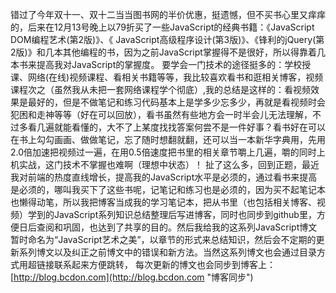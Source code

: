 错过了今年双十一、双十二当当图书网的半价优惠，挺遗憾，但不买书心里又痒痒的，后来在12月13号晚上以79折买了一些JavaScript的经典书籍：《JavaScript DOM编程艺术(第2版)》、《 JavaScript高级程序设计(第3版)》、《锋利的jQuery(第2版)》和几本其他编程的书，因为之前JavaScript掌握得不是很好，所以得靠着几本书来提高我对JavaScript的掌握度。
要学会一门技术的途径挺多的：学校授课、网络(在线)视频课程、看相关书籍等等，我比较喜欢看书和逛相关博客，视频课程次之（虽然我从未把一套网络课程学个彻底）,我的总结是这样的：看视频效果是最好的，但是不做笔记和练习代码基本上是学多少忘多少，再就是看视频时会犯困和走神等等（好在可以回放），看书虽然有些地方会一时半会儿无法理解，不过多看几遍就能看懂的，大不了上某度找找答案何尝不是一件好事？看书好在可以在书上勾勾画画、做做笔记，忘了随时想翻就翻，还可以当一本新华字典用，先用2.0倍加速把视频过一遍，在用0.5倍速度把书里的相关章节嚼上几遍，嚼的同时上机实战，这门技术不掌握也难啊（理想中状态）！
扯了这么多，回到正题，最近我对前端的热度直线增长，提高我的JavaScript水平是必须的，通过看书来提高是必须的，哪叫我买下了这些书呢，记笔记和练习也是必须的，因为买不起笔记本也懒得动笔，所以我把博客当成我的学习笔记本，把从书里（也包括相关博客、视频）学到的JavaScript系列知识总结整理后写进博客，同时也同步到github里，方便日后查阅和巩固，也达到了共享的目的。然后我给我的这系列JavaScript博文暂时命名为“JavaScript艺术之美”，以章节的形式来总结知识，然后会不定期的更新系列博文以及纠正之前博文中的错误和新方法。当然这系列博文也会通过目录方式用超链接联系起来方便跳转，
每次更新的博文也会同步到博客上：[http://blog.bcdon.com](http://blog.bcdon.com "博客同步")
